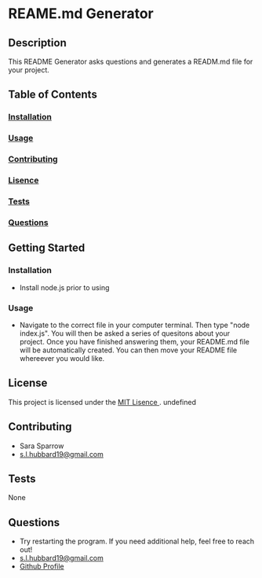   # REAME.md Generator

  ## Description

  This README Generator asks questions and generates a READM.md file for your project.

  ## Table of Contents

  ### [Installation](#installation)
  ### [Usage](#usage)
  ### [Contributing](#contributing)
  ### [Lisence](#license)
  ### [Tests](#tests)
  ### [Questions](#questions)

  ## Getting Started

  ### Installation

  * Install node.js prior to using

  ### Usage

  * Navigate to the correct file in your computer terminal. Then type "node index.js". You will then be asked a series of quesitons about your project. Once you have finished answering them, your README.md file will be automatically created. You can then move your README file whereever you would like.

  
  ## License

  This project is licensed under the [MIT Lisence ](undefined). undefined
  

  ## Contributing

  * Sara Sparrow
  * s.l.hubbard19@gmail.com

  ## Tests

  None

  ## Questions

  * Try restarting the program. If you need additional help, feel free to reach out!
  * s.l.hubbard19@gmail.com
  * [Github Profile](github.com/slsparrow)

